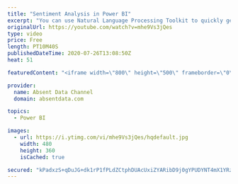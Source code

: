 ```yaml
---
title: "Sentiment Analysis in Power BI"
excerpt: "You can use Natural Language Processing Toolkit to quickly get sentiment scores on text like comments or tweets. You can check out the full written instructions here:"
originalUrl: https://youtube.com/watch?v=mhe9Vs3jQes
type: video
price: Free
length: PT10M40S
publishedDateTime: 2020-07-26T13:08:50Z
heat: 51

featuredContent: "<iframe width=\"800\" height=\"500\" frameborder=\"0\" src=\"https://www.youtube.com/embed/mhe9Vs3jQes\" allow=\"accelerometer; autoplay; encrypted-media; gyroscope; picture-in-picture\" allowfullscreen></iframe>"

provider:
  name: Absent Data Channel
  domain: absentdata.com

topics:
  - Power BI

images:
  - url: https://i.ytimg.com/vi/mhe9Vs3jQes/hqdefault.jpg
    width: 480
    height: 360
    isCached: true

secured: "kPadxzS+qDuJG+dk1rP1fPLdZCtphDUAcUxiZYARibD9j0gYPUDYNT4mX1YRzLJPz6lDU6KRYO4J5U5VLtSvGFCINRd3TlZf9FE5BGfog2ZAUQjAqSF1C077wWVxtqqBeKBGuOOUWY+q9/HGHPPo0KC6nBl+3oXA3pLf2Vtj7w5Tin599pXflyZJqeFzpPtEv2lTX+oevUDd7FN2X7k4VsXp4sJcxaYoh1A7KXUyTQJ8/GzlqueY9PclkE5ETFaF6f7Ml7BMD6GoQTU9WOxJqiusFRHRqGX9zaG0MV0OqZW7IVbJ0DN/k4mXEjZ9NYfA+PEkuOGNgzIC1gLuEfCcvNCDIWmScR7KYnNISB3wUJTxGZ0wq7cYdjqH4Y7NHj8+EyitVw6Q04sM3nC9TQmNS3NkWGc+UvyrV/CzMALhhRI=;dGZibEUGiyMKZLWAY/3WdQ=="
---
```


